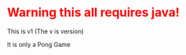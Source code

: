 <h1 style="color: red;">Warning this all requires java!</h1>
This is v1 (The v is version)

It is only a Pong Game
